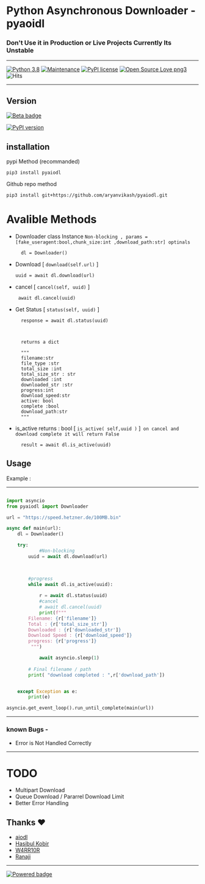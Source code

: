 # Python Asynchronous Downloader  - pyaoidl

### Don't Use it in Production or Live Projects Currently Its Unstable
___
 [![Python 3.8](https://img.shields.io/badge/python-3.8-blue.svg)](https://www.python.org/downloads/release/python-360/)
[![Maintenance](https://img.shields.io/badge/Maintained%3F-yes-green.svg)](https://github.com/aryanvikash/pyaiodl)
[![PyPI license](https://img.shields.io/pypi/l/ansicolortags.svg)](https://github.com/aryanvikash/pyaiodl)
[![Open Source Love png3](https://badges.frapsoft.com/os/v3/open-source.png?v=103)](https://github.com/aryanvikash/pyaiodl)
![Hits](https://hits.seeyoufarm.com/api/count/incr/badge.svg?url=https://github.com/aryanvikash/pyaiodl)
___
## Version
[![Beta badge](https://img.shields.io/badge/STATUS-BETA-red.svg)](https://github.com/aryanvikash/pyaiodl)

[![PyPI version](https://badge.fury.io/py/pyaiodl.svg)](https://badge.fury.io/py/pyaiodl)


## installation
pypi Method (recommanded)

    pip3 install pyaiodl

Github repo method
    
    pip3 install git+https://github.com/aryanvikash/pyaiodl.git


# Avalible Methods
- Downloader class Instance
   `Non-blocking , params = [fake_useragent:bool,chunk_size:int ,download_path:str] optinals`
   
        dl = Downloader()
-   Download [ `download(self.url)` ]  

        uuid = await dl.download(url)
- cancel [ `cancel(self, uuid)` ]
       
       await dl.cancel(uuid)
- Get Status [ `status(self, uuid)` ]  
    
        response = await dl.status(uuid)
        
        
        
        returns a dict

        """
        filename:str
        file_type :str
        total_size :int
        total_size_str : str
        downloaded :int
        downloaded_str :str
        progress:int
        download_speed:str
        active: bool
        complete :bool
        download_path:str
        """

- is_active returns : bool [ `is_active( self,uuid )` ]` on cancel and download complete it will return False` 
    
        result = await dl.is_active(uuid)


## Usage
Example :
___

```py

import asyncio
from pyaiodl import Downloader

url = "https://speed.hetzner.de/100MB.bin"

async def main(url):
    dl = Downloader()

    try:
            #Non-blocking
        uuid = await dl.download(url)


        
        #progress
        while await dl.is_active(uuid):
        
            r = await dl.status(uuid)
            #cancel
            # await dl.cancel(uuid)
            print(f"""
        Filename: {r['filename']}
        Total : {r['total_size_str']}
        Downloaded : {r['downloaded_str']}
        Download Speed : {r['download_speed']}
        progress: {r['progress']}
         """)

            await asyncio.sleep(1)
        
        # Final filename / path
        print( "download completed : ",r['download_path'])


    except Exception as e:
        print(e)

asyncio.get_event_loop().run_until_complete(main(url))
```

___
### known Bugs -
 - Error is Not Handled Correctly

___
# TODO

- Multipart Download
- Queue Download / Pararrel Download Limit
- Better Error Handling





## Thanks ❤️
- [aiodl](https://github.com/cshuaimin/aiodl)
- [Hasibul Kobir](https://github.com/HasibulKabir)
- [W4RR10R](https://github.com/CW4RR10R)
- [Ranaji](https://t.me/ranaji1425)

___

[![Powered badge](https://img.shields.io/badge/Powered-Aiohttp-green.svg)](https://shields.io/)